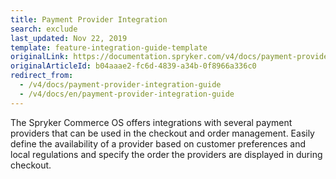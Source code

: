 ```yaml
---
title: Payment Provider Integration
search: exclude
last_updated: Nov 22, 2019
template: feature-integration-guide-template
originalLink: https://documentation.spryker.com/v4/docs/payment-provider-integration-guide
originalArticleId: b04aaae2-fc6d-4839-a34b-0f8966a336c0
redirect_from:
  - /v4/docs/payment-provider-integration-guide
  - /v4/docs/en/payment-provider-integration-guide
---
```


The Spryker Commerce OS offers integrations with several payment providers that can be used in the checkout and order management. Easily define the availability of a provider based on customer preferences and local regulations and specify the order the providers are displayed in during checkout.


